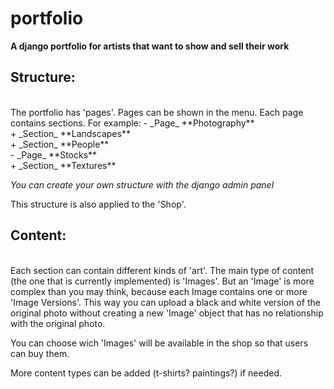 portfolio
=========

**A django portfolio for artists that want to show and sell their work**


<h2>Structure:</h2><br>
The portfolio has 'pages'. Pages can be shown in the menu.
Each page contains sections. For example:
 - _Page_ **Photography**<br>
		+ _Section_ **Landscapes**<br>
		+ _Section_ **People**<br>
 - _Page_ **Stocks**<br>
		+ _Section_ **Textures**<br>

*You can create your own structure with the django admin panel*

This structure is also applied to the 'Shop'.

<h2>Content:</h2><br>
Each section can contain different kinds of 'art'. The main type of content (the one that is currently implemented) is 'Images'.
But an 'Image' is more complex than you may think, because each Image contains one or more 'Image Versions'. This way you can 
upload a black and white version of the original photo without creating a new 'Image' object that has no relationship with the 
original photo.

You can choose wich 'Images' will be available in the shop so that users can buy them. 


More content types can be added (t-shirts? paintings?) if needed.
